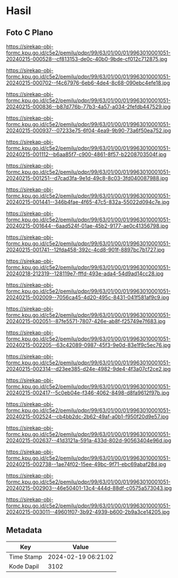 # Hasil

## Foto C Plano

https://sirekap-obj-formc.kpu.go.id/c5e2/pemilu/pdpr/99/63/01/00/01/9963010001051-20240215-000528--cf813153-de0c-40b0-9bde-cf012c712875.jpg

https://sirekap-obj-formc.kpu.go.id/c5e2/pemilu/pdpr/99/63/01/00/01/9963010001051-20240215-000702--f4c67976-6eb6-4de4-8c68-090ebc4efe18.jpg

https://sirekap-obj-formc.kpu.go.id/c5e2/pemilu/pdpr/99/63/01/00/01/9963010001051-20240215-000836--b87d776b-77b3-4a57-a034-2fefdb447529.jpg

https://sirekap-obj-formc.kpu.go.id/c5e2/pemilu/pdpr/99/63/01/00/01/9963010001051-20240215-000937--07233e75-6f04-4ea9-9b90-73a6f50ea752.jpg

https://sirekap-obj-formc.kpu.go.id/c5e2/pemilu/pdpr/99/63/01/00/01/9963010001051-20240215-001112--b6aa85f7-c900-4861-8f57-b2208703504f.jpg

https://sirekap-obj-formc.kpu.go.id/c5e2/pemilu/pdpr/99/63/01/00/01/9963010001051-20240215-001251--d7cad3fa-9e1d-49c8-8c03-3fd040087988.jpg

https://sirekap-obj-formc.kpu.go.id/c5e2/pemilu/pdpr/99/63/01/00/01/9963010001051-20240215-001441--346b4fae-4f65-47c5-832a-55022d094c7e.jpg

https://sirekap-obj-formc.kpu.go.id/c5e2/pemilu/pdpr/99/63/01/00/01/9963010001051-20240215-001644--6aad524f-01ae-45b2-9177-ae0c41356798.jpg

https://sirekap-obj-formc.kpu.go.id/c5e2/pemilu/pdpr/99/63/01/00/01/9963010001051-20240215-001741--12fda458-392c-4cd8-901f-8897bc7b1727.jpg

https://sirekap-obj-formc.kpu.go.id/c5e2/pemilu/pdpr/99/63/01/00/01/9963010001051-20240218-212319--128119e7-fffd-493e-ada4-54d9ad14cc28.jpg

https://sirekap-obj-formc.kpu.go.id/c5e2/pemilu/pdpr/99/63/01/00/01/9963010001051-20240215-002009--7056ca45-4d20-495c-8431-041f581af9c9.jpg

https://sirekap-obj-formc.kpu.go.id/c5e2/pemilu/pdpr/99/63/01/00/01/9963010001051-20240215-002051--87fe5571-7807-426e-ab8f-f25749e7f683.jpg

https://sirekap-obj-formc.kpu.go.id/c5e2/pemilu/pdpr/99/63/01/00/01/9963010001051-20240215-002205--63c42089-0987-45f3-9e0d-83e1f9c5ec76.jpg

https://sirekap-obj-formc.kpu.go.id/c5e2/pemilu/pdpr/99/63/01/00/01/9963010001051-20240215-002314--d23ee385-d24e-4982-9de4-4f3a07cf2ce2.jpg

https://sirekap-obj-formc.kpu.go.id/c5e2/pemilu/pdpr/99/63/01/00/01/9963010001051-20240215-002417--5c0eb04e-f346-4062-8498-d8fa9612f97b.jpg

https://sirekap-obj-formc.kpu.go.id/c5e2/pemilu/pdpr/99/63/01/00/01/9963010001051-20240215-002524--cb4bb2dc-2b62-49af-a0b1-f950f20d9e57.jpg

https://sirekap-obj-formc.kpu.go.id/c5e2/pemilu/pdpr/99/63/01/00/01/9963010001051-20240215-002637--41d3121a-591a-433d-802d-90563404e96d.jpg

https://sirekap-obj-formc.kpu.go.id/c5e2/pemilu/pdpr/99/63/01/00/01/9963010001051-20240215-002738--1ae74f02-15ee-49bc-9f71-ebc69abaf28d.jpg

https://sirekap-obj-formc.kpu.go.id/c5e2/pemilu/pdpr/99/63/01/00/01/9963010001051-20240215-002903--46e50401-13c4-444d-88df-c0575a573043.jpg

https://sirekap-obj-formc.kpu.go.id/c5e2/pemilu/pdpr/99/63/01/00/01/9963010001051-20240215-003011--49601f07-3b92-4939-b600-2b9a3ce14205.jpg


## Metadata

| Key        | Value               |
| ---------- | ------------------- |
| Time Stamp | 2024-02-19 06:21:02 |
| Kode Dapil | 3102                |




